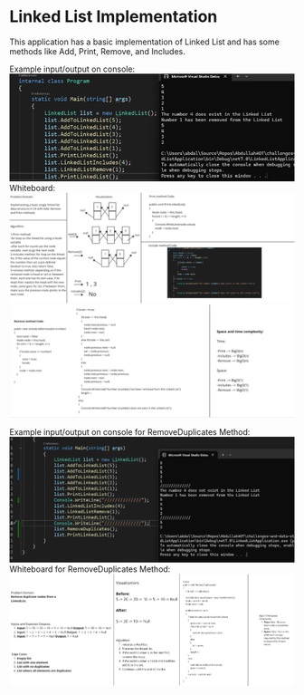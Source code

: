 # Linked List Implementation
This application has a basic implementation of Linked List and has some methods
like Add, Print, Remove, and Includes.

Example input/output on console:
![Console Example](Images/LinkedListConsole.png)
Whiteboard:
![Whiteboard for LinkedList](Images/LinkedList1.png)
![Whiteboard for LinkedList](Images/LinkedList2.png)

Example input/output on console for RemoveDuplicates Method:
![Console Example](Images/RemoveDuplicatesConsole.png)
Whiteboard for RemoveDuplicates Method:
![Whiteboard for LinkedList](Images/RemoveDuplicates.png)